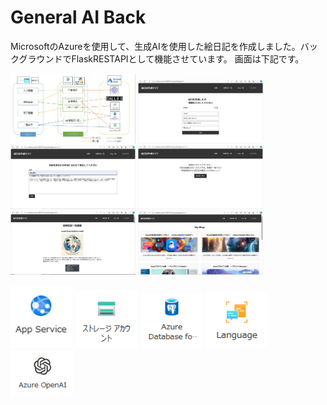 # General AI Back

MicrosoftのAzureを使用して、生成AIを使用した絵日記を作成しました。バックグラウンドでFlaskRESTAPIとして機能させています。
画面は下記です。

<p float="left">
  <img src="1.JPG" width="200" />
  <img src="2.jpg" width="200" /> 
  <img src="3.JPG" width="200" />
  <img src="4.JPG" width="200" />
  <img src="5.JPG" width="200" />
  <img src="6.JPG" width="200" />
</p>

<p float="left">
  <img src="image-1.png" width="100" />
  <img src="image.png" width="100" /> 
  <img src="image-2.png" width="100" />
  <img src="image-3.png" width="100" />
  <img src="image-4.png" width="100" />
</p>
